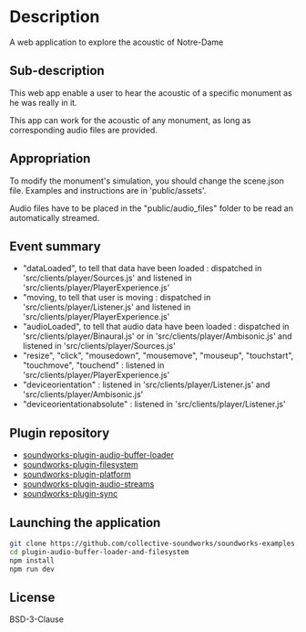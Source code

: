 # Description

A web application to explore the acoustic of Notre-Dame

## Sub-description

This web app enable a user to hear the acoustic of a specific monument as he was really in it.

This app can work for the acoustic of any monument, as long as corresponding audio files are provided.

## Appropriation

To modify the monument's simulation, you should change the scene.json file. Examples and instructions are in 'public/assets'.

Audio files have to be placed in the "public/audio_files" folder to be read an automatically streamed.

## Event summary

- "dataLoaded", to tell that data have been loaded : dispatched in 'src/clients/player/Sources.js' and listened in 'src/clients/player/PlayerExperience.js'
- "moving, to tell that user is moving : dispatched in 'src/clients/player/Listener.js' and listened in 'src/clients/player/PlayerExperience.js'
- "audioLoaded", to tell that audio data have been loaded : dispatched in 'src/clients/player/Binaural.js' or in 'src/clients/player/Ambisonic.js' and listened in 'src/clients/player/Sources.js'
- "resize", "click", "mousedown", "mousemove", "mouseup", "touchstart", "touchmove", "touchend" : listened in 'src/clients/player/PlayerExperience.js'
- "deviceorientation" : listened in 'src/clients/player/Listener.js' and 'src/clients/player/Ambisonic.js'
- "deviceorientationabsolute" : listened in 'src/clients/player/Listener.js'

## Plugin repository

- [soundworks-plugin-audio-buffer-loader](https://github.com/collective-soundworks/soundworks-plugin-audio-buffer-loader)
- [soundworks-plugin-filesystem](https://github.com/collective-soundworks/soundworks-plugin-filesystem)
- [soundworks-plugin-platform](https://github.com/collective-soundworks/soundworks-plugin-platform)
- [soundworks-plugin-audio-streams](https://github.com/collective-soundworks/soundworks-plugin-audio-streams)
- [soundworks-plugin-sync](https://github.com/collective-soundworks/soundworks-plugin-sync)

## Launching the application

```sh
git clone https://github.com/collective-soundworks/soundworks-examples.git
cd plugin-audio-buffer-loader-and-filesystem
npm install
npm run dev
```

## License

BSD-3-Clause
